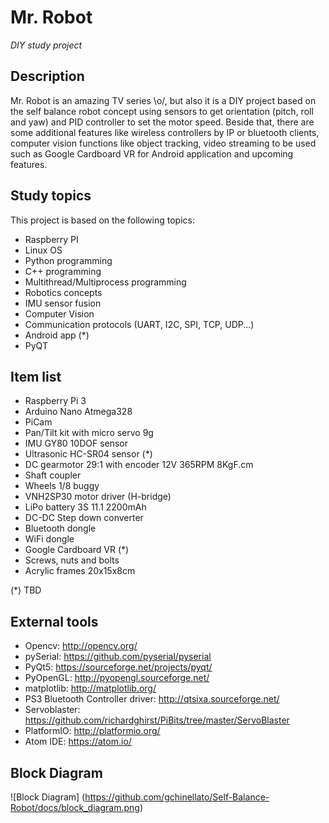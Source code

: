 # Mr. Robot
_DIY study project_

## Description
Mr. Robot is an amazing TV series \o/, but also it is a DIY project based on the self balance robot concept using sensors to get orientation (pitch, roll and yaw) and PID controller to set the motor speed. Beside that, there are some additional features like wireless controllers by IP or bluetooth clients, computer vision functions like object tracking, video streaming to be used such as Google Cardboard VR for Android application and upcoming features.

## Study topics
This project is based on the following topics:
* Raspberry PI     
* Linux OS
* Python programming
* C++ programming
* Multithread/Multiprocess programming
* Robotics concepts
* IMU sensor fusion
* Computer Vision
* Communication protocols (UART, I2C, SPI, TCP, UDP...)
* Android app (*)
* PyQT

## Item list
* Raspberry Pi 3
* Arduino Nano Atmega328
* PiCam
* Pan/Tilt kit with micro servo 9g
* IMU GY80 10DOF sensor
* Ultrasonic HC-SR04 sensor (*)
* DC gearmotor 29:1 with encoder 12V 365RPM 8KgF.cm 
* Shaft coupler
* Wheels 1/8 buggy
* VNH2SP30 motor driver (H-bridge)
* LiPo battery 3S 11.1 2200mAh
* DC-DC Step down converter
* Bluetooth dongle
* WiFi dongle   
* Google Cardboard VR (*)
* Screws, nuts and bolts
* Acrylic frames 20x15x8cm

(*) TBD 

## External tools
* Opencv: http://opencv.org/
* pySerial: https://github.com/pyserial/pyserial
* PyQt5: https://sourceforge.net/projects/pyqt/
* PyOpenGL: http://pyopengl.sourceforge.net/
* matplotlib: http://matplotlib.org/
* PS3 Bluetooth Controller driver: http://qtsixa.sourceforge.net/
* Servoblaster: https://github.com/richardghirst/PiBits/tree/master/ServoBlaster
* PlatformIO: http://platformio.org/
* Atom IDE: https://atom.io/

## Block Diagram
![Block Diagram]
(https://github.com/gchinellato/Self-Balance-Robot/docs/block_diagram.png)
